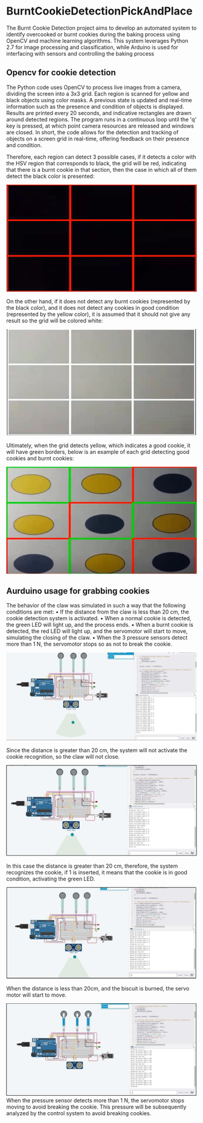 # BurntCookieDetectionPickAndPlace
The Burnt Cookie Detection project aims to develop an automated system to identify overcooked or burnt cookies during the baking process using OpenCV and machine learning algorithms. This system leverages Python 2.7 for image processing and classification, while Arduino is used for interfacing with sensors and controlling the baking process

## Opencv for cookie detection 

The Python code uses OpenCV to process live images from a camera, dividing the screen into a 3x3 grid. Each region is scanned for yellow and black objects using color masks. A previous state is updated and real-time information such as the presence and condition of objects is displayed. Results are printed every 20 seconds, and indicative rectangles are drawn around detected regions. The program runs in a continuous loop until the 'q' key is pressed, at which point camera resources are released and windows are closed. In short, the code allows for the detection and tracking of objects on a screen grid in real-time, offering feedback on their presence and condition.

Therefore, each region can detect 3 possible cases, if it detects a color with the HSV region that corresponds to black, the grid will be red, indicating that there is a burnt cookie in that section, then the case in which all of them detect the black color is presented:

![Poster](Pictures/1.png)

On the other hand, if it does not detect any burnt cookies (represented by the black color), and it does not detect any cookies in good condition (represented by the yellow color), it is assumed that it should not give any result so the grid will be colored white:

![Poster](Pictures/2.png)

Ultimately, when the grid detects yellow, which indicates a good cookie, it will have green borders, below is an example of each grid detecting good cookies and burnt cookies:

![Poster](Pictures/3.png)

## Aurduino usage for grabbing cookies

The behavior of the claw was simulated in such a way that the following conditions are met:
• If the distance from the claw is less than 20 cm, the cookie detection system is activated.
• When a normal cookie is detected, the green LED will light up, and the process ends.
• When a burnt cookie is detected, the red LED will light up, and the servomotor will start to move, simulating the closing of the claw.
• When the 3 pressure sensors detect more than 1 N, the servomotor stops so as not to break the cookie.

![Poster](Pictures/4.png)

Since the distance is greater than 20 cm, the system will not activate the cookie recognition, so the claw will not close.

![Poster](Pictures/5.png)

In this case the distance is greater than 20 cm, therefore, the system recognizes the cookie, if 1 is inserted, it means that the cookie is in good condition, activating the green LED.

![Poster](Pictures/6.png)

When the distance is less than 20cm, and the biscuit is burned, the servo motor will start to move.

![Poster](Pictures/7.png)
When the pressure sensor detects more than 1 N, the servomotor stops moving to avoid breaking the cookie. This pressure will be subsequently analyzed by the control system to avoid breaking cookies.
